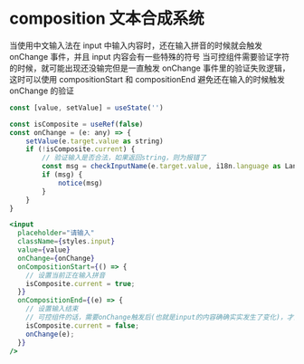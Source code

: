 # composition 文本合成系统

当使用中文输入法在 input 中输入内容时，还在输入拼音的时候就会触发 onChange 事件，并且 input 内容会有一些特殊的符号
当可控组件需要验证字符的时候，就可能出现还没输完但是一直触发 onChange 事件里的验证失败逻辑，这时可以使用 compositionStart 和 compositionEnd 避免还在输入的时候触发 onChange 的验证

```jsx
const [value, setValue] = useState('')

const isComposite = useRef(false)
const onChange = (e: any) => {
    setValue(e.target.value as string)
    if (!isComposite.current) {
        // 验证输入是否合法，如果返回string，则为报错了
        const msg = checkInputName(e.target.value, i18n.language as Lang)
        if (msg) {
            notice(msg)
        }
    }
}

<input
  placeholder="请输入"
  className={styles.input}
  value={value}
  onChange={onChange}
  onCompositionStart={() => {
    // 设置当前正在输入拼音
    isComposite.current = true;
  }}
  onCompositionEnd={(e) => {
    // 设置输入结束
    // 可控组件的话，需要onChange触发后(也就是input的内容确确实实发生了变化)，才会触发end事件
    isComposite.current = false;
    onChange(e);
  }}
/>
```
